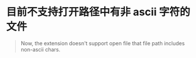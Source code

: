 # 目前不支持打开路径中有非 ascii 字符的文件

> Now, the extension doesn't support open file that file path includes
> non-ascii chars.
